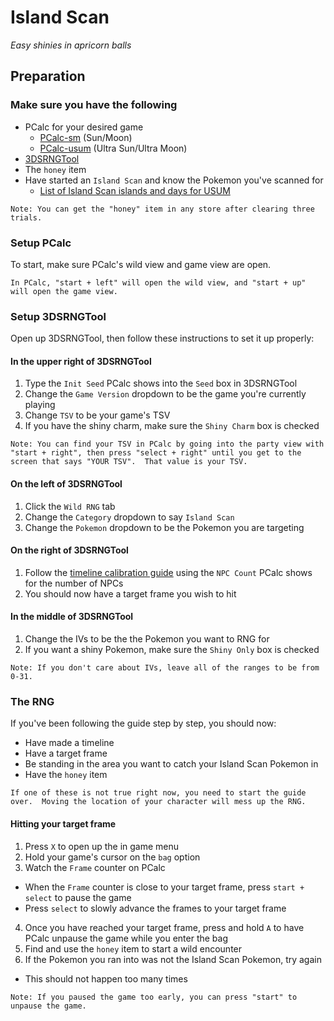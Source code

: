 # Island Scan
_Easy shinies in apricorn balls_

## Preparation

### Make sure you have the following
- PCalc for your desired game
  - [PCalc-sm](https://pokemonrng.com/downloads/pcalc/sm) (Sun/Moon)
  - [PCalc-usum](https://pokemonrng.com/downloads/pcalc/usum) (Ultra Sun/Ultra Moon)
- [3DSRNGTool](https://github.com/wwwwwwzx/3DSRNGTool/releases)
- The `honey` item
- Have started an `Island Scan` and know the Pokemon you've scanned for
  - [List of Island Scan islands and days for USUM](/tools/en/island%20scan%20pokemon%20-%20usum.md)

```
Note: You can get the "honey" item in any store after clearing three trials.
```

### Setup PCalc

To start, make sure PCalc's wild view and game view are open.

```
In PCalc, "start + left" will open the wild view, and "start + up" will open the game view.
```

### Setup 3DSRNGTool

Open up 3DSRNGTool, then follow these instructions to set it up properly:

#### In the upper right of 3DSRNGTool

1. Type the `Init Seed` PCalc shows into the `Seed` box in 3DSRNGTool
2. Change the `Game Version` dropdown to be the game you're currently playing
3. Change `TSV` to be your game's TSV
4. If you have the shiny charm, make sure the `Shiny Charm` box is checked

```
Note: You can find your TSV in PCalc by going into the party view with "start + right", then press "select + right" until you get to the screen that says "YOUR TSV".  That value is your TSV.
```

#### On the left of 3DSRNGTool

1. Click the `Wild RNG` tab
2. Change the `Category` dropdown to say `Island Scan`
3. Change the `Pokemon` dropdown to be the Pokemon you are targeting

#### On the right of 3DSRNGTool

1. Follow the [timeline calibration guide](https://github.com/wwwwwwzx/3DSRNGTool/wiki/Gen7-Timeline-Calibration-(PokeCalcNTR-Only)) using the `NPC Count` PCalc shows for the number of NPCs
2. You should now have a target frame you wish to hit


#### In the middle of 3DSRNGTool
1. Change the IVs to be the the Pokemon you want to RNG for
2. If you want a shiny Pokemon, make sure the `Shiny Only` box is checked

```
Note: If you don't care about IVs, leave all of the ranges to be from 0-31.
```

### The RNG

If you've been following the guide step by step, you should now:
- Have made a timeline
- Have a target frame
- Be standing in the area you want to catch your Island Scan Pokemon in
- Have the `honey` item

```
If one of these is not true right now, you need to start the guide over.  Moving the location of your character will mess up the RNG.
```

#### Hitting your target frame

1. Press `X` to open up the in game menu
2. Hold your game's cursor on the `bag` option
3. Watch the `Frame` counter on PCalc
  - When the `Frame` counter is close to your target frame, press `start + select` to pause the game
  - Press `select` to slowly advance the frames to your target frame
4. Once you have reached your target frame, press and hold `A` to have PCalc unpause the game while you enter the bag
5. Find and use the `honey` item to start a wild encounter
6. If the Pokemon you ran into was not the Island Scan Pokemon, try again
  - This should not happen too many times

```
Note: If you paused the game too early, you can press "start" to unpause the game.
```
